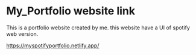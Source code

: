 # My_Portfolio website link
This is a portfolio website created by me. this website have a UI of spotify web version.

https://myspotifyportfolio.netlify.app/
